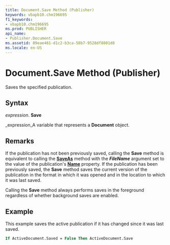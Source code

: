 ```yaml
---
title: Document.Save Method (Publisher)
keywords: vbapb10.chm196695
f1_keywords:
- vbapb10.chm196695
ms.prod: PUBLISHER
api_name:
- Publisher.Document.Save
ms.assetid: 89eae461-d1c2-b3ca-58b7-9528df8801d8
ms.locale: en-US
---
```



# Document.Save Method (Publisher)

Saves the specified publication.


## Syntax

 _expression_. **Save**

 _expression_A variable that represents a  **Document** object.


## Remarks

If the publication has not been previously saved, calling the  **Save** method is equivalent to calling the **[SaveAs](document.saveas-method-publisher.md)** method with the **_FileName_** argument set to the value of the publication's **[Name](application.name-property-publisher.md)** property. If the publication has been previously saved, the **Save** method saves the current version of the publication in the format in which it was opened and in the location to which it was last saved.

Calling the  **Save** method always performs saves in the foreground regardless of whether background saves are enabled.


## Example

This example saves the active publication if it has changed since it was last saved.


```vb
If ActiveDocument.Saved = False Then ActiveDocument.Save
```


